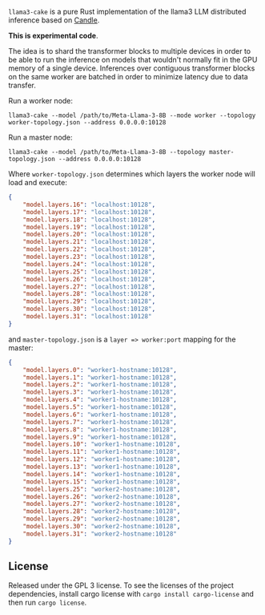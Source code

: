 `llama3-cake` is a pure Rust implementation of the llama3 LLM distributed inference based on [Candle](https://github.com/huggingface/candle).

**This is experimental code**.

The idea is to shard the transformer blocks to multiple devices in order to be able to run the inference on models that wouldn't normally fit in the GPU memory of a single device. Inferences over contiguous transformer blocks on the same worker are batched in order to minimize latency due to data transfer.

Run a worker node:

```
llama3-cake --model /path/to/Meta-Llama-3-8B --mode worker --topology worker-topology.json --address 0.0.0.0:10128
```

Run a master node:


```
llama3-cake --model /path/to/Meta-Llama-3-8B --topology master-topology.json --address 0.0.0.0:10128
```

Where `worker-topology.json` determines which layers the worker node will load and execute:

```json
{
    "model.layers.16": "localhost:10128",
    "model.layers.17": "localhost:10128",
    "model.layers.18": "localhost:10128",
    "model.layers.19": "localhost:10128",
    "model.layers.20": "localhost:10128",
    "model.layers.21": "localhost:10128",
    "model.layers.22": "localhost:10128",
    "model.layers.23": "localhost:10128",
    "model.layers.24": "localhost:10128",
    "model.layers.25": "localhost:10128",
    "model.layers.26": "localhost:10128",
    "model.layers.27": "localhost:10128",
    "model.layers.28": "localhost:10128",
    "model.layers.29": "localhost:10128",
    "model.layers.30": "localhost:10128",
    "model.layers.31": "localhost:10128"
}
```

and `master-topology.json` is a `layer => worker:port` mapping for the master:

```json
{
    "model.layers.0": "worker1-hostname:10128",
    "model.layers.1": "worker1-hostname:10128",
    "model.layers.2": "worker1-hostname:10128",
    "model.layers.3": "worker1-hostname:10128",
    "model.layers.4": "worker1-hostname:10128",
    "model.layers.5": "worker1-hostname:10128",
    "model.layers.6": "worker1-hostname:10128",
    "model.layers.7": "worker1-hostname:10128",
    "model.layers.8": "worker1-hostname:10128",
    "model.layers.9": "worker1-hostname:10128",
    "model.layers.10": "worker1-hostname:10128",
    "model.layers.11": "worker1-hostname:10128",
    "model.layers.12": "worker1-hostname:10128",
    "model.layers.13": "worker1-hostname:10128",
    "model.layers.14": "worker1-hostname:10128",
    "model.layers.15": "worker1-hostname:10128",
    "model.layers.25": "worker2-hostname:10128",
    "model.layers.26": "worker2-hostname:10128",
    "model.layers.27": "worker2-hostname:10128",
    "model.layers.28": "worker2-hostname:10128",
    "model.layers.29": "worker2-hostname:10128",
    "model.layers.30": "worker2-hostname:10128",
    "model.layers.31": "worker2-hostname:10128"
}
```

## License

Released under the GPL 3 license. To see the licenses of the project dependencies, install cargo license with `cargo install cargo-license` and then run `cargo license`.